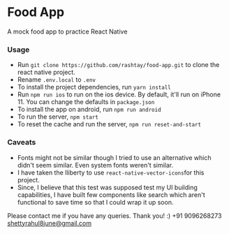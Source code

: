 # Food App

A mock food app to practice React Native

### Usage

- Run `git clone https://github.com/rashtay/food-app.git` to clone the react native project.
- Rename `.env.local` to `.env`
- To install the project dependencies, run `yarn install`
- Run `npm run ios` to run on the ios device. By default, it'll run on iPhone 11. You can change the defaults in `package.json`
- To install the app on android, run `npm run android`
- To run the server, `npm start`
- To reset the cache and run the server, `npm run reset-and-start`

### Caveats

- Fonts might not be similar though I tried to use an alternative which didn't seem similar. Even system fonts weren't similar.
- I have taken the lliberty to use `react-native-vector-icons`for this project.
- Since, I believe that this test was supposed test my UI building capabilities, I have built few components like search which aren't functional to save time so that I could wrap it up soon.

Please contact me if you have any queries. Thank you! :)
+91 9096268273
shettyrahul8june@gmail.com
